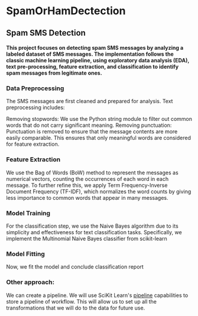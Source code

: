 # SpamOrHamDectection

## Spam SMS Detection
#### This project focuses on detecting spam SMS messages by analyzing a labeled dataset of SMS messages. The implementation follows the classic machine learning pipeline, using exploratory data analysis (EDA), text pre-processing, feature extraction, and classification to identify spam messages from legitimate ones.

### Data Preprocessing
The SMS messages are first cleaned and prepared for analysis. Text preprocessing includes:

Removing stopwords: We use the Python string module to filter out common words that do not carry significant meaning.
Removing punctuation: Punctuation is removed to ensure that the message contents are more easily comparable.
This ensures that only meaningful words are considered for feature extraction.

### Feature Extraction
We use the Bag of Words (BoW) method to represent the messages as numerical vectors, counting the occurrences of each word in each message.
To further refine this, we apply Term Frequency-Inverse Document Frequency (TF-IDF), which normalizes the word counts by giving less importance to common words that appear in many messages.

### Model Training
For the classification step, we use the Naive Bayes algorithm due to its simplicity and effectiveness for text classification tasks. Specifically, we implement the Multinomial Naive Bayes classifier from scikit-learn

### Model Fitting
Now, we fit the model and conclude classification report

### Other approach: 
We can create a pipeline. 
We will use SciKit Learn's [pipeline](http://scikit-learn.org/stable/modules/pipeline.html) capabilities to store a pipeline of workflow. This will allow us to set up all the transformations that we will do to the data for future use.
